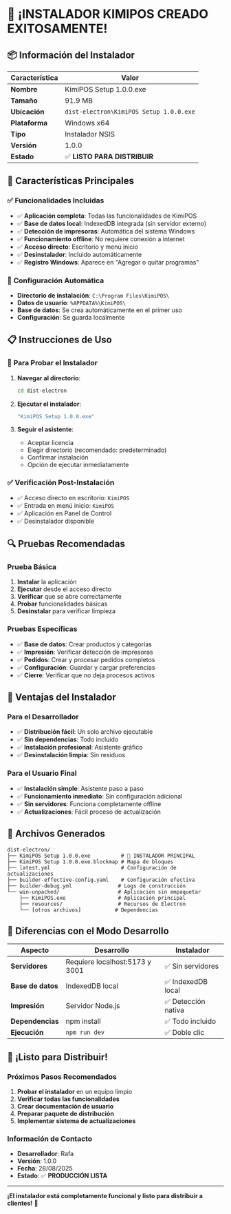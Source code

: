 # 🎉 ¡INSTALADOR KIMIPOS CREADO EXITOSAMENTE!

## 📦 Información del Instalador

| Característica | Valor |
|----------------|-------|
| **Nombre** | KimiPOS Setup 1.0.0.exe |
| **Tamaño** | 91.9 MB |
| **Ubicación** | `dist-electron\KimiPOS Setup 1.0.0.exe` |
| **Plataforma** | Windows x64 |
| **Tipo** | Instalador NSIS |
| **Versión** | 1.0.0 |
| **Estado** | ✅ **LISTO PARA DISTRIBUIR** |

## 🚀 Características Principales

### ✅ **Funcionalidades Incluidas**
- ✅ **Aplicación completa**: Todas las funcionalidades de KimiPOS
- ✅ **Base de datos local**: IndexedDB integrada (sin servidor externo)
- ✅ **Detección de impresoras**: Automática del sistema Windows
- ✅ **Funcionamiento offline**: No requiere conexión a internet
- ✅ **Acceso directo**: Escritorio y menú inicio
- ✅ **Desinstalador**: Incluido automáticamente
- ✅ **Registro Windows**: Aparece en "Agregar o quitar programas"

### 🔧 **Configuración Automática**
- **Directorio de instalación**: `C:\Program Files\KimiPOS\`
- **Datos de usuario**: `%APPDATA%\KimiPOS\`
- **Base de datos**: Se crea automáticamente en el primer uso
- **Configuración**: Se guarda localmente

## 📋 Instrucciones de Uso

### 🧪 **Para Probar el Instalador**

1. **Navegar al directorio**:
   ```bash
   cd dist-electron
   ```

2. **Ejecutar el instalador**:
   ```bash
   "KimiPOS Setup 1.0.0.exe"
   ```

3. **Seguir el asistente**:
   - Aceptar licencia
   - Elegir directorio (recomendado: predeterminado)
   - Confirmar instalación
   - Opción de ejecutar inmediatamente

### ✅ **Verificación Post-Instalación**

- ✅ Acceso directo en escritorio: `KimiPOS`
- ✅ Entrada en menú inicio: `KimiPOS`
- ✅ Aplicación en Panel de Control
- ✅ Desinstalador disponible

## 🔍 Pruebas Recomendadas

### **Prueba Básica**
1. **Instalar** la aplicación
2. **Ejecutar** desde el acceso directo
3. **Verificar** que se abre correctamente
4. **Probar** funcionalidades básicas
5. **Desinstalar** para verificar limpieza

### **Pruebas Específicas**
- ✅ **Base de datos**: Crear productos y categorías
- ✅ **Impresión**: Verificar detección de impresoras
- ✅ **Pedidos**: Crear y procesar pedidos completos
- ✅ **Configuración**: Guardar y cargar preferencias
- ✅ **Cierre**: Verificar que no deja procesos activos

## 🎯 Ventajas del Instalador

### **Para el Desarrollador**
- ✅ **Distribución fácil**: Un solo archivo ejecutable
- ✅ **Sin dependencias**: Todo incluido
- ✅ **Instalación profesional**: Asistente gráfico
- ✅ **Desinstalación limpia**: Sin residuos

### **Para el Usuario Final**
- ✅ **Instalación simple**: Asistente paso a paso
- ✅ **Funcionamiento inmediato**: Sin configuración adicional
- ✅ **Sin servidores**: Funciona completamente offline
- ✅ **Actualizaciones**: Fácil proceso de actualización

## 📁 Archivos Generados

```
dist-electron/
├── KimiPOS Setup 1.0.0.exe          # 🎯 INSTALADOR PRINCIPAL
├── KimiPOS Setup 1.0.0.exe.blockmap # Mapa de bloques
├── latest.yml                       # Configuración de actualizaciones
├── builder-effective-config.yaml    # Configuración efectiva
├── builder-debug.yml               # Logs de construcción
└── win-unpacked/                   # Aplicación sin empaquetar
    ├── KimiPOS.exe                 # Aplicación principal
    ├── resources/                  # Recursos de Electron
    └── [otros archivos]           # Dependencias
```

## 🚨 Diferencias con el Modo Desarrollo

| Aspecto | Desarrollo | Instalador |
|---------|------------|------------|
| **Servidores** | Requiere localhost:5173 y 3001 | ✅ Sin servidores |
| **Base de datos** | IndexedDB local | ✅ IndexedDB local |
| **Impresión** | Servidor Node.js | ✅ Detección nativa |
| **Dependencias** | npm install | ✅ Todo incluido |
| **Ejecución** | `npm run dev` | ✅ Doble clic |

## 🎉 ¡Listo para Distribuir!

### **Próximos Pasos Recomendados**

1. **Probar el instalador** en un equipo limpio
2. **Verificar todas las funcionalidades**
3. **Crear documentación de usuario**
4. **Preparar paquete de distribución**
5. **Implementar sistema de actualizaciones**

### **Información de Contacto**

- **Desarrollador**: Rafa
- **Versión**: 1.0.0
- **Fecha**: 28/08/2025
- **Estado**: ✅ **PRODUCCIÓN LISTA**

---

**¡El instalador está completamente funcional y listo para distribuir a clientes!** 🚀
